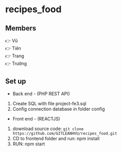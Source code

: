 # recipes_food

## Members
👉 Vũ <br/>
👉 Tiên <br/>
👉 Trang <br/>
👉 Trường <br/>

## Set up
- Back end - (PHP REST API)
1. Create SQL with file project-fe3.sql
2. Config connection database in folder config

- Front end - (REACTJS)
1. download source code: ```git clone https://github.com/GITLEANHVU/recipes_food.git```
2. CD to frontend folder and run: npm install
3. RUN: npm start

